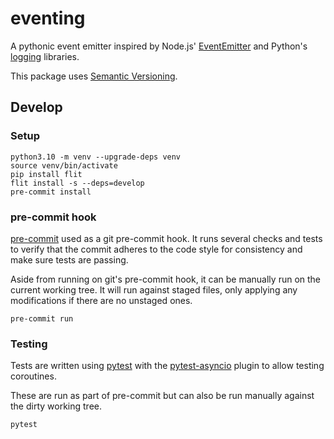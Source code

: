 # eventing

A pythonic event emitter inspired by Node.js' [EventEmitter][njs-ee]
and Python's [logging][pylogging] libraries.

[njs-ee]: https://nodejs.org/api/events.html#class-eventemitter
[pylogging]: https://docs.python.org/3/library/logging.html

This package uses [Semantic Versioning][semver].

[semver]: https://semver.org/

## Develop

### Setup
```
python3.10 -m venv --upgrade-deps venv
source venv/bin/activate
pip install flit
flit install -s --deps=develop
pre-commit install
```

### pre-commit hook
[pre-commit][pre-commit] used as a git pre-commit hook. It runs several checks
and tests to verify that the commit adheres to the code style for consistency
and make sure tests are passing.

[pre-commit]: https://pre-commit.com/

Aside from running on git's pre-commit hook, it can be manually run on the
current working tree. It will run against staged files, only applying any
modifications if there are no unstaged ones.
```
pre-commit run
```

### Testing
Tests are written using [pytest][pytest] with the
[pytest-asyncio][pytest-asyncio] plugin to allow testing coroutines.

[pytest]: https://docs.pytest.org/en/latest/contents.html
[pytest-asyncio]: https://github.com/pytest-dev/pytest-asyncio

These are run as part of pre-commit but can also be run manually against the
dirty working tree.
```
pytest
```
